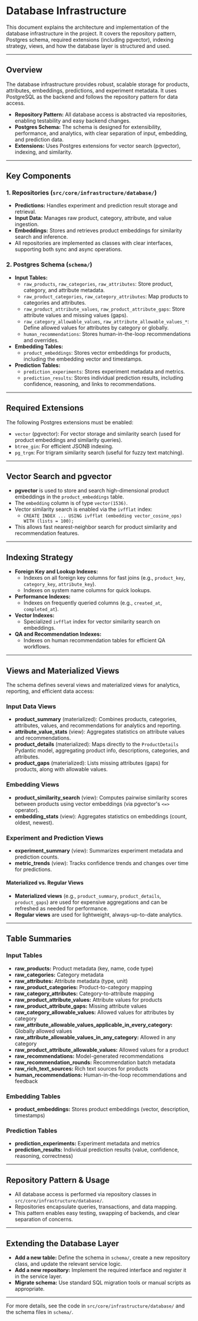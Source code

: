 # Database Infrastructure

This document explains the architecture and implementation of the database infrastructure in the project. It covers the repository pattern, Postgres schema, required extensions (including pgvector), indexing strategy, views, and how the database layer is structured and used.

---

## Overview

The database infrastructure provides robust, scalable storage for products, attributes, embeddings, predictions, and experiment metadata. It uses PostgreSQL as the backend and follows the repository pattern for data access.

- **Repository Pattern:** All database access is abstracted via repositories, enabling testability and easy backend changes.
- **Postgres Schema:** The schema is designed for extensibility, performance, and analytics, with clear separation of input, embedding, and prediction data.
- **Extensions:** Uses Postgres extensions for vector search (pgvector), indexing, and similarity.

---

## Key Components

### 1. Repositories (`src/core/infrastructure/database/`)
- **Predictions:** Handles experiment and prediction result storage and retrieval.
- **Input Data:** Manages raw product, category, attribute, and value ingestion.
- **Embeddings:** Stores and retrieves product embeddings for similarity search and inference.
- All repositories are implemented as classes with clear interfaces, supporting both sync and async operations.

### 2. Postgres Schema (`schema/`)
- **Input Tables:**
  - `raw_products`, `raw_categories`, `raw_attributes`: Store product, category, and attribute metadata.
  - `raw_product_categories`, `raw_category_attributes`: Map products to categories and attributes.
  - `raw_product_attribute_values`, `raw_product_attribute_gaps`: Store attribute values and missing values (gaps).
  - `raw_category_allowable_values`, `raw_attribute_allowable_values_*`: Define allowed values for attributes by category or globally.
  - `human_recommendations`: Stores human-in-the-loop recommendations and overrides.
- **Embedding Tables:**
  - `product_embeddings`: Stores vector embeddings for products, including the embedding vector and timestamps.
- **Prediction Tables:**
  - `prediction_experiments`: Stores experiment metadata and metrics.
  - `prediction_results`: Stores individual prediction results, including confidence, reasoning, and links to recommendations.

---

## Required Extensions

The following Postgres extensions must be enabled:
- `vector` (pgvector): For vector storage and similarity search (used for product embeddings and similarity queries).
- `btree_gin`: For efficient JSONB indexing.
- `pg_trgm`: For trigram similarity search (useful for fuzzy text matching).

---

## Vector Search and pgvector

- **pgvector** is used to store and search high-dimensional product embeddings in the `product_embeddings` table.
- The `embedding` column is of type `vector(1536)`.
- Vector similarity search is enabled via the `ivfflat` index:
  - `CREATE INDEX ... USING ivfflat (embedding vector_cosine_ops) WITH (lists = 100);`
- This allows fast nearest-neighbor search for product similarity and recommendation features.

---

## Indexing Strategy

- **Foreign Key and Lookup Indexes:**
  - Indexes on all foreign key columns for fast joins (e.g., `product_key`, `category_key`, `attribute_key`).
  - Indexes on system name columns for quick lookups.
- **Performance Indexes:**
  - Indexes on frequently queried columns (e.g., `created_at`, `completed_at`).
- **Vector Indexes:**
  - Specialized `ivfflat` index for vector similarity search on embeddings.
- **QA and Recommendation Indexes:**
  - Indexes on human recommendation tables for efficient QA workflows.

---

## Views and Materialized Views

The schema defines several views and materialized views for analytics, reporting, and efficient data access:

### Input Data Views
- **product_summary** (materialized): Combines products, categories, attributes, values, and recommendations for analytics and reporting.
- **attribute_value_stats** (view): Aggregates statistics on attribute values and recommendations.
- **product_details** (materialized): Maps directly to the `ProductDetails` Pydantic model, aggregating product info, descriptions, categories, and attributes.
- **product_gaps** (materialized): Lists missing attributes (gaps) for products, along with allowable values.

### Embedding Views
- **product_similarity_search** (view): Computes pairwise similarity scores between products using vector embeddings (via pgvector's `<=>` operator).
- **embedding_stats** (view): Aggregates statistics on embeddings (count, oldest, newest).

### Experiment and Prediction Views
- **experiment_summary** (view): Summarizes experiment metadata and prediction counts.
- **metric_trends** (view): Tracks confidence trends and changes over time for predictions.

#### Materialized vs. Regular Views
- **Materialized views** (e.g., `product_summary`, `product_details`, `product_gaps`) are used for expensive aggregations and can be refreshed as needed for performance.
- **Regular views** are used for lightweight, always-up-to-date analytics.

---

## Table Summaries

### Input Tables
- **raw_products:** Product metadata (key, name, code type)
- **raw_categories:** Category metadata
- **raw_attributes:** Attribute metadata (type, unit)
- **raw_product_categories:** Product-to-category mapping
- **raw_category_attributes:** Category-to-attribute mapping
- **raw_product_attribute_values:** Attribute values for products
- **raw_product_attribute_gaps:** Missing attribute values
- **raw_category_allowable_values:** Allowed values for attributes by category
- **raw_attribute_allowable_values_applicable_in_every_category:** Globally allowed values
- **raw_attribute_allowable_values_in_any_category:** Allowed in any category
- **raw_product_attribute_allowable_values:** Allowed values for a product
- **raw_recommendations:** Model-generated recommendations
- **raw_recommendation_rounds:** Recommendation batch metadata
- **raw_rich_text_sources:** Rich text sources for products
- **human_recommendations:** Human-in-the-loop recommendations and feedback

### Embedding Tables
- **product_embeddings:** Stores product embeddings (vector, description, timestamps)

### Prediction Tables
- **prediction_experiments:** Experiment metadata and metrics
- **prediction_results:** Individual prediction results (value, confidence, reasoning, correctness)

---

## Repository Pattern & Usage

- All database access is performed via repository classes in `src/core/infrastructure/database/`.
- Repositories encapsulate queries, transactions, and data mapping.
- This pattern enables easy testing, swapping of backends, and clear separation of concerns.

---

## Extending the Database Layer

- **Add a new table:** Define the schema in `schema/`, create a new repository class, and update the relevant service logic.
- **Add a new repository:** Implement the required interface and register it in the service layer.
- **Migrate schema:** Use standard SQL migration tools or manual scripts as appropriate.

---

For more details, see the code in `src/core/infrastructure/database/` and the schema files in `schema/`. 